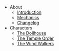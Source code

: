   - About
      - [Introduction](README.md)  
      - [Mechanics](mechanics.md)
      - [Changelog](CHANGELOG.md)
  - Characters
      - [The Dollhouse](the-dollhouse.md)
      - [The Temple Order](the-temple-order.md)
      - [The Wind Walkers](the-wind-walkers.md)
